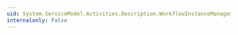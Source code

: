 ```yaml
---
uid: System.ServiceModel.Activities.Description.WorkflowInstanceManagementBehavior
internalonly: False
---
```

